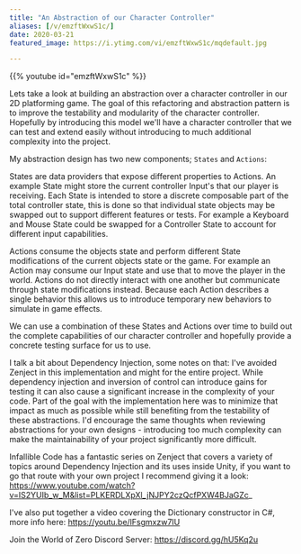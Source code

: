 ```yaml
---
title: "An Abstraction of our Character Controller"
aliases: [/v/emzftWxwS1c/]
date: 2020-03-21
featured_image: https://i.ytimg.com/vi/emzftWxwS1c/mqdefault.jpg

---
```


{{% youtube id="emzftWxwS1c" %}}

Lets take a look at building an abstraction over a character controller in our 2D platforming game. The goal of this refactoring and abstraction pattern is to improve the testability and modularity of the character controller. Hopefully by introducing this model we'll have a character controller that we can test and extend easily without introducing to much additional complexity into the project.

My abstraction design has two new components; `States` and `Actions`:

States are data providers that expose different properties to Actions. An example State might store the current controller Input's that our player is receiving. Each State is intended to store a discrete composable part of the total controller state, this is done so that individual state objects may be swapped out to support different features or tests. For example a Keyboard and Mouse State could be swapped for a Controller State to account for different input capabilities.

Actions consume the objects state and perform different State modifications of the current objects state or the game. For example an Action may consume our Input state and use that to move the player in the world. Actions do not directly interact with one another but communicate through state modifications instead. Because each Action describes a single behavior this allows us to introduce temporary new behaviors to simulate in game effects.

We can use a combination of these States and Actions over time to build out the complete capabilities of our character controller and hopefully provide a concrete testing surface for us to use.


I talk a bit about Dependency Injection, some notes on that: I've avoided Zenject in this implementation and might for the entire project. While dependency injection and inversion of control can introduce gains for testing it can also cause a significant increase in the complexity of your code. Part of the goal with the implementation here was to minimize that impact as much as possible while still benefiting from the testability of these abstractions. I'd encourage the same thoughts when reviewing abstractions for your own designs - introducing too much complexity can make the maintainability of your project significantly more difficult.


Infallible Code has a fantastic series on Zenject that covers a variety of topics around Dependency Injection and its uses inside Unity, if you want to go that route with your own project I recommend giving it a look: https://www.youtube.com/watch?v=IS2YUIb_w_M&list=PLKERDLXpXl_jNJPY2czQcfPXW4BJaGZc_

I've also put together a video covering the Dictionary constructor in C#, more info here: https://youtu.be/lFsgmxzw7IU

Join the World of Zero Discord Server: https://discord.gg/hU5Kq2u
